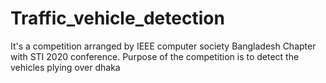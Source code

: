 # Traffic_vehicle_detection
It's a competition arranged by IEEE computer society Bangladesh Chapter with STI 2020 conference. Purpose of the competition is to detect the vehicles plying over dhaka
